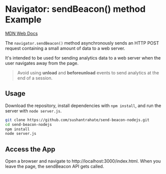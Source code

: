 # Navigator: sendBeacon() method Example

[MDN Web Docs](https://developer.mozilla.org/en-US/docs/Web/API/Navigator/sendBeacon)

The `navigator.sendBeacon()` method asynchronously sends an HTTP POST request containing a small amount of data to a web server.

It's intended to be used for sending analytics data to a web server when the user navigates away from the page.

> Avoid using **unload** and **beforeunload** events to send analytics at the end of a session.

## Usage

Download the repository, install dependencies with `npm install`, and run the server with `node server.js`.

```sh
git clone https://github.com/sushantrahate/send-beacon-nodejs.git
cd send-beacon-nodejs
npm install
node server.js
```

## Access the App

Open a browser and navigate to http://localhost:3000/index.html. When you leave the page, the sendBeacon API gets called.
